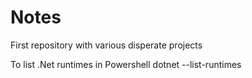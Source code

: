 # Notes
First repository with various disperate projects 

To list .Net runtimes in Powershell
dotnet --list-runtimes
